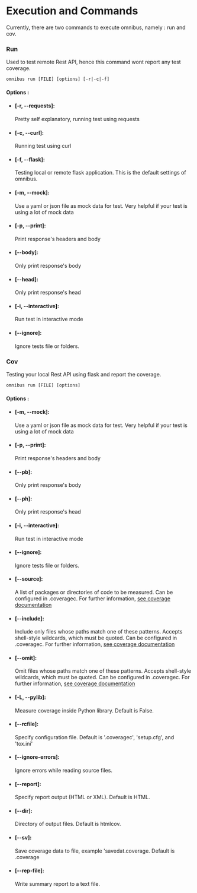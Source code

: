 # Execution and Commands

Currently, there are two commands to execute omnibus, namely : run and cov.


### Run

Used to test remote Rest API, hence this command wont report any test coverage. 

```
omnibus run [FILE] [options] [-r|-c|-f]
```

#### Options :

- #### [-r, --requests]:
    Pretty self explanatory, running test using requests

- #### [-c, --curl]:
    Running test using curl

- #### [-f, --flask]:
    Testing local or remote flask application. This is the default settings of omnibus.

- #### [-m, --mock]:
    Use a yaml or json file as mock data for test. Very helpful if your test is using a lot of mock data

- #### [-p, --print]:
    Print response's headers and body

- #### [--body]:
    Only print response's body

- #### [--head]:
    Only print response's head

- #### [-i, --interactive]:
    Run test in interactive mode

- #### [--ignore]:
    Ignore tests file or folders.





### Cov

Testing your local Rest API using flask and report the coverage.

```
omnibus run [FILE] [options]
```

#### Options :

- #### [-m, --mock]:
    Use a yaml or json file as mock data for test. Very helpful if your test is using a lot of mock data

- #### [-p, --print]:
    Print response's headers and body

- #### [--pb]:
    Only print response's body

- #### [--ph]:
    Only print response's head

- #### [-i, --interactive]:
    Run test in interactive mode

- #### [--ignore]:
    Ignore tests file or folders.

- #### [--source]:
    A list of packages or directories of code to be measured. Can be configured in .coveragec. For further information, [see coverage documentation](https://coverage.readthedocs.io/en/coverage-4.3.4/config.html)

- #### [--include]:
    Include only files whose paths match one of these patterns. Accepts shell-style wildcards, which must be quoted. Can be configured in .coveragec. For further information, [see coverage documentation](https://coverage.readthedocs.io/en/coverage-4.3.4/config.html)

- #### [--omit]:
    Omit files whose paths match one of these patterns. Accepts shell-style wildcards, which must be quoted. Can be configured in .coveragec. For further information, [see coverage documentation](https://coverage.readthedocs.io/en/coverage-4.3.4/config.html)

- #### [-L, --pylib]:
    Measure coverage inside Python library. Default is False.

- #### [--rcfile]:
    Specify configuration file. Default is '.coveragec', 'setup.cfg', and 'tox.ini' 

- #### [--ignore-errors]:
    Ignore errors while reading source files.

- #### [--report]:
    Specify report output (HTML or XML). Default is HTML.

- #### [--dir]:
    Directory of output files. Default is htmlcov.

- #### [--sv]:
    Save coverage data to file, example 'savedat.coverage. Default is .coverage

- #### [--rep-file]:
    Write summary report to a text file.
